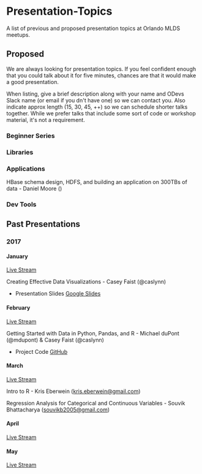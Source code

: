 # Presentation-Topics
A list of previous and proposed presentation topics at Orlando MLDS meetups.

## Proposed

We are always looking for presentation topics. If you feel confident enough that you could talk about it for five minutes, chances are that it would make a good presentation. 

When listing, give a brief description along with your name and ODevs Slack name (or email if you dn't have one) so we can contact you. Also indicate approx length (15, 30, 45, ++) so we can schedule shorter talks together. While we prefer talks that include some sort of code or workshop material, it's not a requirement.

### Beginner Series

### Libraries

### Applications

HBase schema design, HDFS, and building an application on 300TBs of data - Daniel Moore ()

### Dev Tools


## Past Presentations
### 2017
#### January

[Live Stream](https://www.youtube.com/watch?v=KMwDy8tub30)

Creating Effective Data Visualizations - Casey Faist (@caslynn)
* Presentation Slides [Google Slides](https://docs.google.com/presentation/d/1kkMGGzU0NCQCSObeEkLqjOP04S7N5SH8iDdeQYfsOSw/edit#slide=id.g1b86aa1fc8_0_0)

#### February

[Live Stream](https://www.youtube.com/watch?v=EHFIDeQQM1U)

Getting Started with Data in Python, Pandas, and R - Michael duPont (@mdupont) & Casey Faist (@caslynn)
* Project Code [GitHub](https://github.com/Orlando-MLDS/GettingStartedWithData)

#### March

[Live Stream](https://www.youtube.com/watch?v=0c5NSsi87Ls)

Intro to R - Kris Eberwein (kris.eberwein@gmail.com)

Regression Analysis for Categorical and Continuous Variables - Souvik Bhattacharya (souvikb2005@gmail.com)

#### April

[Live Stream](https://www.youtube.com/watch?v=YHz5kZixvQw)

#### May

[Live Stream](https://www.youtube.com/watch?v=McUq4jnl0L0)
